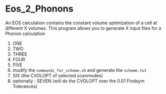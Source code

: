 # Eos_2_Phonons
An EOS calculation contains the constant volume optimization of a cell at different X volumes. This program allows you to generate X input files for a Phonon calculation

1) ONE
2) TWO
3) THREE
4) FOUR
5) FIVE
6) modify the `commands_for_scheme.sh` and generate the `scheme.txt`
7) SIX (the CVOLOPT of selected scanmodes) 
8) optionally : SEVEN (will do the CVOLOPT over the 0.01 Findsym Tolerances)

